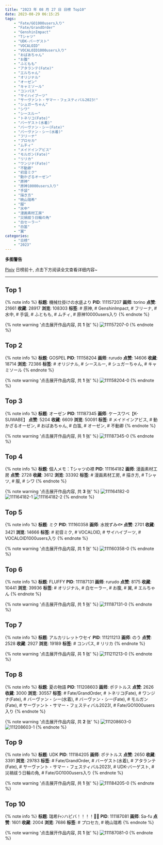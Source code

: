 ```yaml
---
title: "2023 年 08 月 27 日 日榜 Top10"
date: 2023-08-29 06:15:25
tags:
    - "Fate/GO1000users入り"
    - "Fate/GrandOrder"
    - "GenshinImpact"
    - "Tシャツ"
    - "UDK-バーゲスト"
    - "VOCALOID"
    - "VOCALOID1000users入り"
    - "おばあちゃん"
    - "お腹"
    - "ふともも"
    - "アタランテ(Fate)"
    - "エルちゃん"
    - "オリジナル"
    - "オーゼン"
    - "キャミソール"
    - "コンパス"
    - "サイハイブーツ"
    - "サーヴァント・サマー・フェスティバル2023!"
    - "シュガーちゃん"
    - "シワ"
    - "シースルー"
    - "トネリコ(Fate)"
    - "バーゲスト(水着)"
    - "バーヴァン・シー(Fate)"
    - "バーヴァン・シー(水着)"
    - "フリーナ"
    - "プロセカ"
    - "ムチィ"
    - "メイドインアビス"
    - "モルガン(Fate)"
    - "リリカ"
    - "ワンジナ(Fate)"
    - "不動卿"
    - "初音ミク"
    - "動かざるオーゼン"
    - "原神"
    - "原神10000users入り"
    - "手袋"
    - "描き方"
    - "暁山瑞希"
    - "服"
    - "水中"
    - "漫画素材工房"
    - "災禍祓う日輪の角"
    - "白セーラー"
    - "白笛"
    - "翼"
categories:
    - "日榜"
    - "2023"
---
```


<i class="fa fa-triangle-exclamation"></i>**多图警告**<i class="fa fa-triangle-exclamation"></i>

[Pixiv](https://www.pixiv.net/) 日榜前十, 点击下方阅读全文查看详细内容~

<!-- more -->

---

## Top 1

{% note info %}
**标题**: 機械仕掛けの水底より
**PID**: 111157207 **画师**: torino
**点赞**: 21661 **收藏**: 28917 **浏览**: 108303
**标签**: # 原神, # GenshinImpact, # フリーナ, # 水中, # 手袋, # ふともも, # ムチィ, # 原神10000users入り
{% endnote %}

{% note warning '点击展开作品内容, 共 **1** 张' %}
![111157207-0](https://i.pixiv.re/img-original/img/2023/08/26/00/00/43/111157207_p0.jpg)
{% endnote %}

## Top 2

{% note info %}
**标题**: GOSPEL
**PID**: 111158204 **画师**: rurudo
**点赞**: 14606 **收藏**: 18714 **浏览**: 72386
**标签**: # オリジナル, # シースルー, # シュガーちゃん, # キャミソール
{% endnote %}

{% note warning '点击展开作品内容, 共 **1** 张' %}
![111158204-0](https://i.pixiv.re/img-original/img/2023/08/26/00/21/40/111158204_p0.png)
{% endnote %}

## Top 3

{% note info %}
**标题**: オーゼン
**PID**: 111187345 **画师**: ケースワベ【K-SUWABE】
**点赞**: 5204 **收藏**: 6609 **浏览**: 50091
**标签**: # メイドインアビス, # 動かざるオーゼン, # おばあちゃん, # 白笛, # オーゼン, # 不動卿
{% endnote %}

{% note warning '点击展开作品内容, 共 **1** 张' %}
![111187345-0](https://i.pixiv.re/img-original/img/2023/08/27/00/01/56/111187345_p0.jpg)
{% endnote %}

## Top 4

{% note info %}
**标题**: 個人メモ：Tシャツの襟
**PID**: 111164182 **画师**: 漫画素材工房
**点赞**: 2728 **收藏**: 3612 **浏览**: 33392
**标签**: # 漫画素材工房, # 描き方, # Tシャツ, # 服, # シワ
{% endnote %}

{% note warning '点击展开作品内容, 共 **3** 张' %}
![111164182-0](https://i.pixiv.re/img-original/img/2023/08/26/07/00/23/111164182_p0.jpg)
![111164182-1](https://i.pixiv.re/img-original/img/2023/08/26/07/00/23/111164182_p1.jpg)
![111164182-2](https://i.pixiv.re/img-original/img/2023/08/26/07/00/23/111164182_p2.jpg)
{% endnote %}

## Top 5

{% note info %}
**标题**: ミク
**PID**: 111160358 **画师**: 水視ずみ🐟
**点赞**: 2701 **收藏**: 3421 **浏览**: 14666
**标签**: # 初音ミク, # VOCALOID, # サイハイブーツ, # VOCALOID1000users入り
{% endnote %}

{% note warning '点击展开作品内容, 共 **1** 张' %}
![111160358-0](https://i.pixiv.re/img-original/img/2023/08/26/01/52/25/111160358_p0.png)
{% endnote %}

## Top 6

{% note info %}
**标题**: FLUFFY
**PID**: 111187131 **画师**: rurudo
**点赞**: 8175 **收藏**: 10441 **浏览**: 39936
**标签**: # オリジナル, # 白セーラー, # お腹, # 翼, # エルちゃん
{% endnote %}

{% note warning '点击展开作品内容, 共 **1** 张' %}
![111187131-0](https://i.pixiv.re/img-original/img/2023/08/27/00/00/15/111187131_p0.jpg)
{% endnote %}

## Top 7

{% note info %}
**标题**: アルカリレットウセイ
**PID**: 111211213 **画师**: のう
**点赞**: 2528 **收藏**: 2927 **浏览**: 19189
**标签**: # コンパス, # リリカ
{% endnote %}

{% note warning '点击展开作品内容, 共 **1** 张' %}
![111211213-0](https://i.pixiv.re/img-original/img/2023/08/27/19/45/02/111211213_p0.jpg)
{% endnote %}

## Top 8

{% note info %}
**标题**: 夏の物語
**PID**: 111208603 **画师**: ポテトルス
**点赞**: 2626 **收藏**: 3000 **浏览**: 30557
**标签**: # Fate/GrandOrder, # トネリコ(Fate), # ワンジナ(Fate), # バーヴァン・シー(水着), # バーヴァン・シー(Fate), # モルガン(Fate), # サーヴァント・サマー・フェスティバル2023!, # Fate/GO1000users入り
{% endnote %}

{% note warning '点击展开作品内容, 共 **2** 张' %}
![111208603-0](https://i.pixiv.re/img-original/img/2023/08/27/18/19/48/111208603_p0.jpg)
![111208603-1](https://i.pixiv.re/img-original/img/2023/08/27/18/19/48/111208603_p1.jpg)
{% endnote %}

## Top 9

{% note info %}
**标题**: UDK
**PID**: 111184205 **画师**: ポテトルス
**点赞**: 2650 **收藏**: 3391 **浏览**: 29783
**标签**: # Fate/GrandOrder, # バーゲスト(水着), # アタランテ(Fate), # サーヴァント・サマー・フェスティバル2023!, # UDK-バーゲスト, # 災禍祓う日輪の角, # Fate/GO1000users入り
{% endnote %}

{% note warning '点击展开作品内容, 共 **1** 张' %}
![111184205-0](https://i.pixiv.re/img-original/img/2023/08/26/22/31/59/111184205_p0.jpg)
{% endnote %}

## Top 10

{% note info %}
**标题**: 瑞希ﾁｬﾝハピバ！！！！🎂🎉
**PID**: 111187081 **画师**: Sa-fu
**点赞**: 1601 **收藏**: 2004 **浏览**: 7686
**标签**: # プロセカ, # 暁山瑞希
{% endnote %}

{% note warning '点击展开作品内容, 共 **1** 张' %}
![111187081-0](https://i.pixiv.re/img-original/img/2023/08/27/00/00/02/111187081_p0.jpg)
{% endnote %}
